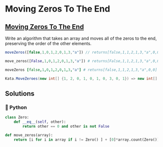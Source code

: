 # Moving Zeros To The End

## [Moving Zeros To The End](https://www.codewars.com/kata/52597aa56021e91c93000cb0)

Write an algorithm that takes an array and moves all of the zeros to the end, preserving the order of the other elements.

```javascript
moveZeros([false,1,0,1,2,0,1,3,"a"]) // returns[false,1,1,2,1,3,"a",0,0]
```

```python
move_zeros([False,1,0,1,2,0,1,3,"a"]) # returns[False,1,1,2,1,3,"a",0,0]
```

```coffeescript
moveZeros [false,1,0,1,2,0,1,3,"a"] # returns[false,1,1,2,1,3,"a",0,0]
```

```csharp
Kata.MoveZeroes(new int[] {1, 2, 0, 1, 0, 1, 0, 3, 0, 1}) => new int[] {1, 2, 1, 1, 3, 1, 0, 0, 0, 0}
```

## Solutions

### 🐍 Python

```python
class Zero:
    def __eq__(self, other):
        return other == 0 and other is not False

def move_zeros(array):
    return [i for i in array if i != Zero() ] + [0]*array.count(Zero())
```

